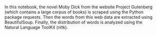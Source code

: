 In this notebook, the novel Moby Dick from the website Project Gutenberg (which contains a large corpus of books) is scraped using the Python package requests. Then the words from this web data are extracted using BeautifulSoup. Finally, the distribution of words is analyzed using the Natural Language ToolKit (nltk).
